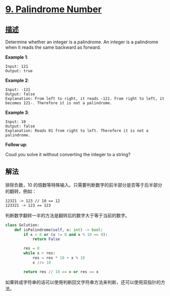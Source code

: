 # [9. Palindrome Number](https://leetcode.com/problems/palindrome-number/)

## [描述](https://leetcode.com/problems/palindrome-number/)

Determine whether an integer is a palindrome. An integer is a palindrome when it reads the same backward as forward.

**Example 1**:

```text
Input: 121
Output: true
```

**Example 2**:

```text
Input: -121
Output: false
Explanation: From left to right, it reads -121. From right to left, it becomes 121-. Therefore it is not a palindrome.
```

**Example 3**:

```text
Input: 10
Output: false
Explanation: Reads 01 from right to left. Therefore it is not a palindrome.
```

**Follow up**:

Coud you solve it without converting the integer to a string?

## 解法

排除负数，10 的倍数等特殊输入。只需要判断数字的前半部分是否等于后半部分的翻转，例如：

```text
12321 -> 123 // 10 == 12
123321 -> 123 == 123
```

判断数字翻转一半的方法是翻转后的数字大于等于当前的数字。

```python
class Solution:
    def isPalindrome(self, x: int) -> bool:
        if x < 0 or (x != 0 and x % 10 == 0):
            return False

        res = 0
        while x > res:
            res = res * 10 + x % 10
            x //= 10

        return res // 10 == x or res == x

```

如果转成字符串的话可以使用判断回文字符串方法来判断，还可以使用双指针的方法。
